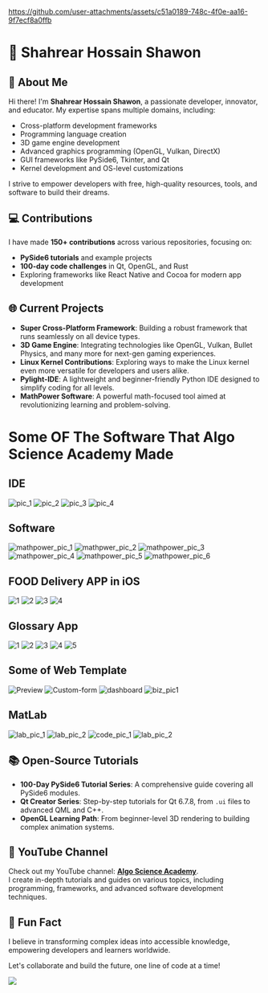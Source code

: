 https://github.com/user-attachments/assets/c51a0189-748c-4f0e-aa16-9f7ecf8a0ffb
# 🚀 Shahrear Hossain Shawon 
## 🌟 About Me  
Hi there! I'm **Shahrear Hossain Shawon**, a passionate developer, innovator, and educator. My expertise spans multiple domains, including:  
- Cross-platform development frameworks  
- Programming language creation  
- 3D game engine development  
- Advanced graphics programming (OpenGL, Vulkan, DirectX)  
- GUI frameworks like PySide6, Tkinter, and Qt  
- Kernel development and OS-level customizations  

I strive to empower developers with free, high-quality resources, tools, and software to build their dreams.  

## 💻 Contributions  
I have made **150+ contributions** across various repositories, focusing on:  
- **PySide6 tutorials** and example projects  
- **100-day code challenges** in Qt, OpenGL, and Rust  
- Exploring frameworks like React Native and Cocoa for modern app development  

## 🌐 Current Projects  
- **Super Cross-Platform Framework**: Building a robust framework that runs seamlessly on all device types.  
- **3D Game Engine**: Integrating technologies like OpenGL, Vulkan, Bullet Physics, and many more for next-gen gaming experiences.  
- **Linux Kernel Contributions**: Exploring ways to make the Linux kernel even more versatile for developers and users alike.  
- **Pylight-IDE**: A lightweight and beginner-friendly Python IDE designed to simplify coding for all levels.  
- **MathPower Software**: A powerful math-focused tool aimed at revolutionizing learning and problem-solving.  
# Some OF The Software  That Algo Science Academy Made
## IDE 
![pic_1](https://github.com/user-attachments/assets/72e592eb-d20b-46fe-a5e6-c24e7cf62ca6)
![pic_2](https://github.com/user-attachments/assets/2fbf4955-2909-4d5b-8ae9-1f3fa73d2f2b)
![pic_3](https://github.com/user-attachments/assets/0758ddf3-0851-4470-9453-5a7e1c8c9486)
![pic_4](https://github.com/user-attachments/assets/0cca0317-17d1-433b-9a9d-5e5f25822e3d)

## Software
![mathpower_pic_1](https://github.com/user-attachments/assets/c53f9828-2c37-44fd-9b11-4acaab20ce4f)
![mathpwer_pic_2](https://github.com/user-attachments/assets/9b8e3dbc-384f-41be-9483-c9b3cbc38942)
![mathpower_pic_3](https://github.com/user-attachments/assets/1d5d5039-2f37-4747-b9b5-52795ad92ba0)
![mathpower_pic_4](https://github.com/user-attachments/assets/7451d3dc-e98d-4066-a3ee-f07f45a7a22f)
![mathpower_pic_5](https://github.com/user-attachments/assets/9fed3a10-d64a-4780-84b8-1afabdc6bb10)
![mathpower_pic_6](https://github.com/user-attachments/assets/102b6d7f-1389-40ce-832f-d0d8ee6b47ae)

## FOOD Delivery APP in iOS 
![1](https://github.com/user-attachments/assets/e2619d80-b069-4af9-b948-c5adbdc0f3e6)
![2](https://github.com/user-attachments/assets/5f6faed2-9cd9-4a7d-b1c3-cc0c0ba3c234)
![3](https://github.com/user-attachments/assets/de397364-227b-43d2-b164-b430a5a35cf6)
![4](https://github.com/user-attachments/assets/31f08cf4-bb5a-4319-8548-28750e4a4183)

## Glossary App
![1](https://github.com/user-attachments/assets/cac64833-8e96-4afe-9d9c-f4ac524060eb)
![2](https://github.com/user-attachments/assets/6b562277-758e-40fb-b836-ed22eada1c77)
![3](https://github.com/user-attachments/assets/d6c74155-bc5c-4e31-9b3b-bb00e108fcd4)
![4](https://github.com/user-attachments/assets/1dc99336-05be-461b-9ff5-51c216a4468c)
![5](https://github.com/user-attachments/assets/4221bb15-7039-4871-b1a7-0b7eef0543c9)

## Some of Web Template
![Preview](https://github.com/user-attachments/assets/4d69e98c-6040-4549-bfa1-50bc75437277)
![Custom-form](https://github.com/user-attachments/assets/37c03c0a-abd2-41f6-af5f-07bffd28b645)
![dashboard](https://github.com/user-attachments/assets/cb4578a3-4697-4358-85c7-009f233ab862)
![biz_pic1](https://github.com/user-attachments/assets/4a81fdbf-1473-4585-8a91-e9ef46e9d2f8)

## MatLab
![lab_pic_1](https://github.com/user-attachments/assets/4a4e0a58-38b5-4250-918a-72eee5b798f5)
![lab_pic_2](https://github.com/user-attachments/assets/db059ba4-c224-4294-bc2f-bcef90ee904a)
![code_pic_1](https://github.com/user-attachments/assets/6db8ba36-5c71-48de-b95c-a6eb638d62ff)
![lab_pic_2](https://github.com/user-attachments/assets/d89a40c2-d8e0-4e2b-9628-c38f5b6378be)

## 📚 Open-Source Tutorials  
- **100-Day PySide6 Tutorial Series**: A comprehensive guide covering all PySide6 modules.  
- **Qt Creator Series**: Step-by-step tutorials for Qt 6.7.8, from `.ui` files to advanced QML and C++.  
- **OpenGL Learning Path**: From beginner-level 3D rendering to building complex animation systems.  

## 🎥 YouTube Channel  
Check out my YouTube channel: [**Algo Science Academy**](https://youtube.com/@algoscienceacademy?feature=shared).  
I create in-depth tutorials and guides on various topics, including programming, frameworks, and advanced software development techniques.  

## 🌈 Fun Fact  
I believe in transforming complex ideas into accessible knowledge, empowering developers and learners worldwide.  

Let's collaborate and build the future, one line of code at a time!

![](https://komarev.com/ghpvc/?username=algoscienceacademy&color=green)

